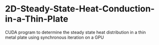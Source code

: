 # 2D-Steady-State-Heat-Conduction-in-a-Thin-Plate
CUDA program to determine the steady state heat distribution  in a thin metal plate using synchronous iteration on a GPU
